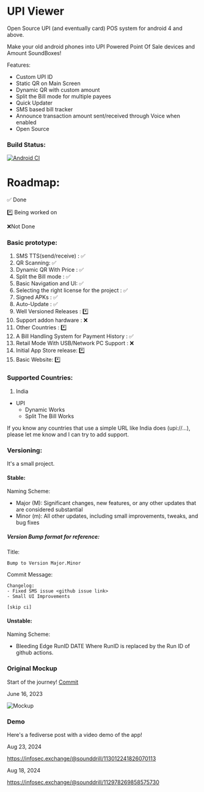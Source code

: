 # UPI Viewer
Open Source UPI (and eventually card) POS system for android 4 and above. 

Make your old android phones into UPI Powered Point Of Sale devices and Amount SoundBoxes!

Features:
- Custom UPI ID
- Static QR on Main Screen
- Dynamic QR with custom amount
- Split the Bill mode for multiple payees
- Quick Updater
- SMS based bill tracker
- Announce transaction amount sent/received through Voice when enabled
- Open Source

### Build Status:
[![Android CI](https://github.com/Zeus-Institute-of-Technology-Solutions/untitled-upi-for-android-4/actions/workflows/main.yml/badge.svg)](https://github.com/Zeus-Institute-of-Technology-Solutions/untitled-upi-for-android-4/actions/workflows/main.yml)

# Roadmap:
✅ Done

*️⃣ Being worked on

❌Not Done



### Basic prototype:
1. SMS TTS(send/receive) : ✅
2. QR Scanning: ✅
3. Dynamic QR With Price : ✅
4. Split the Bill mode : ✅
5. Basic Navigation and UI: ✅
6. Selecting the right license for the project : ✅
7. Signed APKs : ✅
8. Auto-Update : ✅
9. Well Versioned Releases : *️⃣
10. Support addon hardware : ❌
11. Other Countries : *️⃣
12. A Bill Handling System for Payment History : ✅
13. Retail Mode With USB/Network PC Support : ❌
14. Initial App Store release: *️⃣
15. Basic Website: *️⃣

### Supported Countries:
1. India
- UPI
	- Dynamic Works
	- Split The Bill Works
	
If you know any countries that use a simple URL like India does (upi://...), please let me know and I can try to add support.

### Versioning:

It's a small project.
#### Stable:
Naming Scheme:
- Major (M): Significant changes, new features, or any other updates that are considered substantial
- Minor (m): All other updates, including small improvements, tweaks, and bug fixes

##### Version Bump format for reference:
Title:
```
Bump to Version Major.Minor
```
Commit Message:
```
Changelog:
- Fixed SMS issue <github issue link>
- Small UI Improvements

[skip ci]
```
#### Unstable:
Naming Scheme:
- Bleeding Edge RunID DATE
Where RunID is replaced by the Run ID of github actions. 
### Original Mockup

Start of the journey! [Commit](https://github.com/ZeusInstitute-OSS/UPI-Viewer/commit/c68d24024b69288a7b27d72a8c40747f7f5033fd)

June 16, 2023

![Mockup](https://github.com/ZeusInstitute-OSS/UPI-Viewer/assets/84176052/8373ea02-d586-4cbe-8086-56e6b384238d)

### Demo
Here's a fediverse post with a video demo of the app!

Aug 23, 2024

https://infosec.exchange/@sounddrill/113012241826070113

Aug 18, 2024

https://infosec.exchange/@sounddrill/112978269858575730
